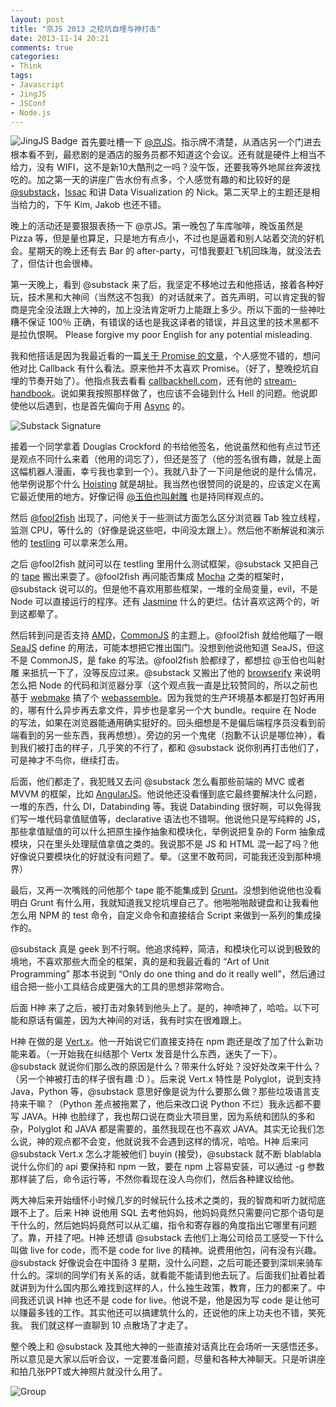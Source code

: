 ```yaml
---
layout: post
title: "京JS 2013 之挖坑自埋与神打击"
date: 2013-11-14 20:21
comments: true
categories:
- Think
tags:
- Javascript
- JingJS
- JSConf
- Node.js
---
```


[@京JS]: http://weibo.com/jingjs2013
[@substack]: https://github.com/substack
[@fool2fish]: http://weibo.com/fool2fish
[@玉伯也叫射雕]: http://weibo.com/lifesinger
[Issac]: http://isaacmao.com/
[callbackhell.com]: http://callbackhell.com
[stream-handbook]: https://github.com/substack/stream-handbook
[browserify]: https://github.com/substack/node-browserify
[tape]: https://github.com/substack/tape
[testling]: https://github.com/substack/testling
[Async]: https://github.com/caolan/async
[Mocha]: https://github.com/visionmedia/mocha
[Jasmine]: https://github.com/pivotal/jasmine
[webmake]: https://github.com/medikoo/modules-webmake
[webassemble]: https://github.com/kenspirit/webassemble
[SeaJS]: https://github.com/seajs/seajs
[AngularJS]: http://angularjs.org
[Grunt]: http://gruntjs.com/‎
[Vert.x]: http://vertx.io/
[Hoisting]: http://www.adequatelygood.com/JavaScript-Scoping-and-Hoisting.html
[关于 Promise 的文章]: http://www.thinkingincrowd.me/blog/2013/11/13/callbacks-are-imperative/
[AMD]: http://en.wikipedia.org/wiki/Asynchronous_module_definition
[CommonJS]:http://wiki.commonjs.org/wiki/CommonJS

<img alt="JingJS Badge" src="http://thinkingincrowd.u.qiniudn.com/JingJS_Badge.jpg?imageView/2/w/100" style="position: relative; float: left; margin-right: 5px; border: 0px;"/>首先要吐槽一下 [@京JS][]。指示牌不清楚，从酒店另一个门进去根本看不到，最悲剧的是酒店的服务员都不知道这个会议。还有就是硬件上相当不给力，没有 WIFI，这不是新10大酷刑之一吗？没午饭，还要我等外地屌丝奔波找吃的。加之第一天的讲座广告水份有点多，个人感觉有趣的和比较好的是 [@substack][]，[Issac][] 和讲 Data Visualization 的 Nick。第二天早上的主题还是相当给力的，下午 Kim, Jakob 也还不错。

晚上的活动还是要狠狠表扬一下 @京JS。第一晚包了车库咖啡，晚饭虽然是 Pizza 等，但是量也算足，只是地方有点小，不过也是逼着和别人站着交流的好机会。星期天的晚上还有去 Bar 的 after-party，可惜我要赶飞机回珠海，就没法去了，但估计也会很棒。

第一天晚上，看到 @substack 来了后，我坚定不移地过去和他搭话，接着各种好玩，技术黑和大神间（当然这不包我）的对话就来了。首先声明，可以肯定我的智商是完全没法跟上大神的，加上没法肯定听力上能跟上多少。所以下面的一些神吐糟不保证 100％ 正确，有错误的话也是我这译者的错误，并且这里的技术黑都不是拉仇恨啊。 Please forgive my poor English for any potential misleading.

我和他搭话是因为我最近看的一篇[关于 Promise 的文章][]，个人感觉不错的，想问他对比 Callback 有什么看法。原来他并不太喜欢 Promise。（好了，整晚挖坑自埋的节奏开始了）。他指点我去看看 [callbackhell.com][]，还有他的 [stream-handbook][]。说如果我按照那样做了，也应该不会碰到什么 Hell 的问题。他说即使他以后遇到，也是首先偏向于用 [Async][] 的。

<img alt="Substack Signature" src="http://thinkingincrowd.u.qiniudn.com/Substack_Signature.jpg?imageView/2/w/500" style="border: 0px;"/>

接着一个同学拿着 Douglas Crockford 的书给他签名，他说虽然和他有点过节还是观点不同什么来着（他用的词忘了），但还是签了（他的签名很有趣，就是上面这幅机器人漫画，幸亏我也拿到一个）。我就八卦了一下问是他说的是什么情况，他举例说那个什么 [Hoisting][] 就是胡扯。我当然也很赞同的说是的，应该定义在离它最近使用的地方。好像记得 [@玉伯也叫射雕][] 也是持同样观点的。

然后 [@fool2fish][] 出现了，问他关于一些测试方面怎么区分浏览器 Tab 独立线程，监测 CPU，等什么的（好像是说这些吧，中间没太跟上）。然后他不断解说和演示他的 [testling][] 可以拿来怎么用。

之后 @fool2fish 就问可以在 testling 里用什么测试框架，@substack 又把自己的 [tape][] 搬出来耍了。@fool2fish 再问能否集成 [Mocha][] 之类的框架时，@substack 说可以的。但是他不喜欢用那些框架，一堆的全局变量，evil，不是 Node 可以直接运行的程序。还有 [Jasmine][] 什么的更烂。估计喜欢这两个的，听到这都晕了。

然后转到问是否支持 [AMD][]，[CommonJS][] 的主题上。@fool2fish 就给他瞄了一眼 [SeaJS][] define 的用法，可能本想把它推出国门。没想到他说他知道 SeaJS，但这不是 CommonJS，是 fake 的写法。@fool2fish 脸都绿了，都想拉 @玉伯也叫射雕 来抵抗一下了，没等反应过来。@substack 又搬出了他的 [browserify][] 来说明怎么把 Node 的代码和浏览器分享（这个观点我一直是比较赞同的，所以之前也基于 [webmake][] 搞了个 [webassemble][]。因为我觉的生产环境基本都是打包好再用的，哪有什么异步再去拿文件，异步也是拿另一个大 bundle。require 在 Node 的写法，如果在浏览器能通用确实挺好的。回头细想是不是偏后端程序员没看到前端看到的另一些东西，我再想想）。旁边的另一个鬼佬（抱歉不认识是哪位神），看到我们被打击的样子，几乎笑的不行了，都和 @substack 说你别再打击他们了，可是神才不鸟你，继续打击。

后面，他们都走了，我犯贱又去问 @substack 怎么看那些前端的 MVC 或者 MVVM 的框架，比如 [AngularJS][]。他说他还没看懂到底它最终要解决什么问题，一堆的东西，什么 DI，Databinding 等。我说 Databinding 很好啊，可以免得我们写一堆代码拿值赋值等，declarative 语法也不错啊。他说他只是写纯粹的 JS，那些拿值赋值的可以什么把原生操作抽象和模块化，举例说把复杂的 Form 抽象成模块，只在里头处理赋值拿值之类的。我说那不是 JS 和 HTML 混一起了吗？他好像说只要模块化的好就没有问题了。晕。（这里不敢苟同，可能我还没到那种境界）

最后，又再一次嘴贱的问他那个 tape 能不能集成到 [Grunt][]。没想到他说他也没看明白 Grunt 有什么用，我就知道我又挖坑埋自己了。他啪啪啪敲键盘和让我看他怎么用 NPM 的 test 命令，自定义命令和直接结合 Script 来做到一系列的集成操作的。

@substack 真是 geek 到不行啊。他追求纯粹，简洁，和模块化可以说到极致的境地，不喜欢那些大而全的框架，真的是和我最近看的 “Art of Unit Programming” 那本书说到 “Only do one thing and do it really well”，然后通过组合把一些小工具结合成更强大的工具的思想非常吻合。

后面 H神 来了之后，被打击对象转到他头上了。是的，神喷神了，哈哈。以下可能和原话有偏差，因为大神间的对话，我有时实在很难跟上。

H神 在做的是 [Vert.x][]。他一开始说它们直接支持在 npm 跑还是改了加了什么新功能来着。（一开始我在纠结那个 Vertx 发音是什么东西，迷失了一下）。@substack 就说你们那么改的原因是什么？带来什么好处？没好处改来干什么？（另一个神被打击的样子很有趣 :D ）。后来说 Vert.x 特性是 Polyglot，说到支持 Java，Python 等，@substack 意思好像是说为什么要那么做？那些垃圾语言支持来干嘛？（Python 差点被拖累了，他后来改口说 Python 不烂）我永远都不要写 JAVA。H神 也脸绿了，我也帮口说在商业大项目里，因为系统和团队的多和杂，Polyglot 和 JAVA 都是需要的，虽然我现在也不喜欢 JAVA。其实无论我们怎么说，神的观点都不会变，他就说我不会遇到这样的情况，哈哈。H神 后来问 @substack Vert.x 怎么才能被他们 buyin (接受)，@substack 就不断 blablabla 说什么你们的 api 要保持和 npm 一致，要在 npm 上容易安装，可以通过 -g 参数那样装了后，命令运行等，不然你看现在没人鸟你们，然后各种建议给他。

两大神后来开始缅怀小时候几岁的时候玩什么技术之类的，我的智商和听力就彻底跟不上了。后来 H神 说他用 SQL 去考他妈妈，他妈妈竟然只需要问它那个语句是干什么的，然后她妈妈竟然可以从汇编，指令和寄存器的角度指出它哪里有问题了。靠，开挂了吧。H神 还想请 @substack 去他们上海公司给员工感受一下什么叫做 live for code，而不是 code for live 的精神。说费用他包，问有没有兴趣。@substack 好像说会在中国待 3 星期，没什么问题，之后可能还要到深圳来骑车什么的。深圳的同学们有关系的话，就看能不能请到他去玩了。后面我们扯着扯着就讲到为什么国内那么难找到这样的人，什么独生政策，教育，压力的都来了。中间我还讥讽 H神 也还不是 code for live。他说不是，他是因为写 code 是让他可以赚最多钱的工作。其实他还可以搞建筑什么的，还说他的床上功夫也不错，笑死我。 我们就这样一直聊到 10 点散场了才走了。

整个晚上和 @substack 及其他大神的一些直接对话真比在会场听一天感悟还多。所以意见是大家以后听会议，一定要准备问题，尽量和各种大神聊天。只是听讲座和拍几张PPT或大神照片就没什么用了。

<img alt="Group" src="http://thinkingincrowd.u.qiniudn.com/JingJS_AfterParty.JPG?imageView/2/w/500" style="border: 0px;"/>
